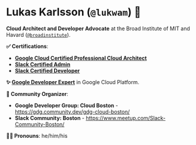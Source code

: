 # Lukas Karlsson (`@lukwam`) 👋

**Cloud Architect and Developer Advocate** at the Broad Institute of MIT and Havard ([`@broadinstitute`](https://broadinstitute.org/)).

**✅ Certifications**:
* **[Google Cloud Certified Professional Cloud Architect](https://www.credential.net/f12c68f1-f80e-4dde-877d-f9e1778c1990)**
* **[Slack Certified Admin](https://verify.skilljar.com/c/e8nmr3h6isc5)**
* **[Slack Certified Developer](https://verify.skilljar.com/c/i7w6ge9knhdp)**

**✨ [Google Developer Expert](https://developers.google.com/community/experts/directory/profile/profile-lukas-karlsson)** in Google Cloud Platform.

**📅 Community Organizer**:

* **Google Developer Group: Cloud Boston** - https://gdg.community.dev/gdg-cloud-boston/
* **Slack Community: Boston** - https://www.meetup.com/Slack-Community-Boston/

**💁‍♂️ Pronouns**: he/him/his

<!--
**lukwam/lukwam** is a ✨ _special_ ✨ repository because its `README.md` (this file) appears on your GitHub profile.

Here are some ideas to get you started:

- 🔭 I’m currently working on ...
- 🌱 I’m currently learning ...
- 👯 I’m looking to collaborate on ...
- 🤔 I’m looking for help with ...
- 💬 Ask me about ...
- 📫 How to reach me: ...
- 😄 Pronouns: ...
- ⚡ Fun fact: ...
-->
